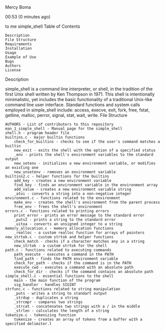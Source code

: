 Mercy Boma
	
00:53 (0 minutes ago)
	
to me
 simple_shell
Table of Contents

    Description
    File Structure
    Requirements
    Installation
    Usage
    Example of Use
    Bugs
    Authors
    License

Description

simple_shell is a command line interpreter, or shell, in the tradition of the first Unix shell written by Ken Thompson in 1971. This shell is intentionally minimalistic, yet includes the basic functionality of a traditional Unix-like command line user interface. Standard functions and system calls employed in simple_shell include: access, execve, exit, fork, free, fstat, getline, malloc, perror, signal, stat, wait, write.
File Structure

    AUTHORS - List of contributors to this repository
    man_1_simple_shell - Manual page for the simple_shell
    shell.h - program header file
    builtins.c - major builtin functions
        check_for_builtins - checks to see if the user's command matches a builtin
        new_exit - exits the shell with the option of a specified status
        _env - prints the shell's environment variables to the standard output
        new_setenv - initializes a new environment variable, or modifies an existing one
        new_unsetenv - removes an environment variable
    builtins2.c - helper functions for the builtins
        add_key - creates a new environment variable
        find_key - finds an environment variable in the environment array
        add_value - creates a new environment variable string
        _atoi - converts a string into a non-negative integer
    environment.c - functions related to the environment
        make_env - creates the shell's environment from the parent process
        free_env - frees the shell's environment
    errors.c - functions related to printing errors
        print_error - prints an error message to the standard error
        _puts2 - prints a string to the standard error
        _uitoa - converts an unsigned integer to a string
    memory_allocation.c - memory allocation functions
        _realloc - a custom realloc function for arrays of pointers
    new_strtok.c - custom strtok and helper functions
        check_match - checks if a character matches any in a string
        new_strtok - a custom strtok for the shell
    path.c - functions related to executing commands
        path_execute - executes a command in the PATH
        find_path - finds the PATH environment variable
        check_for_path - checks if the command is in the PATH
        execute_cwd - executes a command with an absolute path
        check_for_dir - checks if the command contains an absolute path
    simple_shell.c - essential functions to the shell
        main - the main function of the program
        sig_handler - handles SIGINT
    strfunc.c - functions related to string manipulation
        _puts - writes a string to standart output
        _strdup - duplicates a string
        _strcmpr - compares two strings
        _strcat - concatenates two strings with a / in the middle
        _strlen - calculates the length of a string
    tokenize.c - tokenizing function
        tokenize - creates an array of tokens from a buffer with a specified delimiter.l

